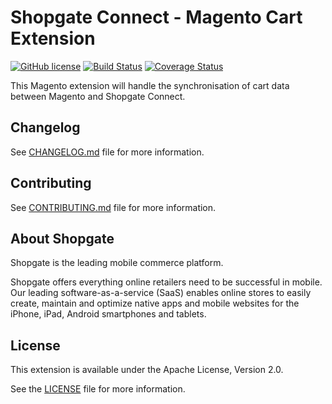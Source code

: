 # Shopgate Connect - Magento Cart Extension

[![GitHub license](http://dmlc.github.io/img/apache2.svg)](LICENSE)
[![Build Status](https://travis-ci.org/shopgate/ext-magento-cart.svg?branch=master)](https://travis-ci.org/shopgate/ext-magento-cart)
[![Coverage Status](https://coveralls.io/repos/github/shopgate/ext-magento-cart/badge.svg?branch=master)](https://coveralls.io/github/shopgate/ext-magento-cart?branch=master)

This Magento extension will handle the synchronisation of cart data between Magento and Shopgate Connect.

## Changelog

See [CHANGELOG.md](CHANGELOG.md) file for more information.

## Contributing

See [CONTRIBUTING.md](docs/CONTRIBUTING.md) file for more information.

## About Shopgate

Shopgate is the leading mobile commerce platform.

Shopgate offers everything online retailers need to be successful in mobile. Our leading
software-as-a-service (SaaS) enables online stores to easily create, maintain and optimize native
apps and mobile websites for the iPhone, iPad, Android smartphones and tablets.

## License

This extension is available under the Apache License, Version 2.0.

See the [LICENSE](./LICENSE) file for more information.

